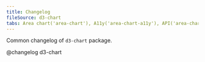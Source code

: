 ```yaml
---
title: Changelog
fileSource: d3-chart
tabs: Area chart('area-chart'), A11y('area-chart-a11y'), API('area-chart-api'), Examples('area-chart-d3-code'), Changelog('d3-chart-changelog')
---
```


Common changelog of `d3-chart` package.

@changelog d3-chart
